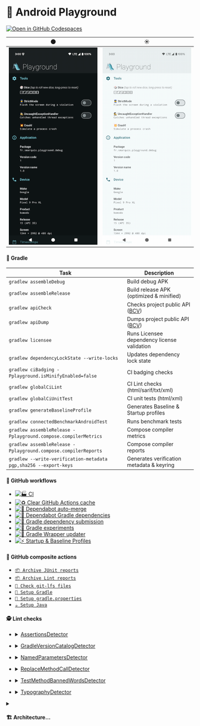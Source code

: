 # 🛝 Android Playground

[![Open in GitHub Codespaces](https://github.com/codespaces/badge.svg)](https://codespaces.new/SimonMarquis/Android-Playground?quickstart=1)

|                                      🌑                                      |                                       ☀️                                        |
|:----------------------------------------------------------------------------:|:-------------------------------------------------------------------------------:|
| [![screenshot dark](art/screenshot-thumb-dark.png)](art/screenshot-dark.png) | [![screenshot light](art/screenshot-thumb-light.png)](art/screenshot-light.png) |

#### 🐘 Gradle

| Task                                                             | Description                                                                                 |
|------------------------------------------------------------------|---------------------------------------------------------------------------------------------|
| `gradlew assembleDebug`                                          | Build debug APK                                                                             |
| `gradlew assembleRelease`                                        | Build release APK (optimized & minified)                                                    |
| `gradlew apiCheck`                                               | Checks project public API ([BCV](https://github.com/Kotlin/binary-compatibility-validator)) |
| `gradlew apiDump`                                                | Dumps project public API ([BCV](https://github.com/Kotlin/binary-compatibility-validator))  |
| `gradlew licensee`                                               | Runs Licensee dependency license validation                                                 |
| `gradlew dependencyLockState --write-locks`                      | Updates dependency lock state                                                               |
| `gradlew ciBadging -Pplayground.isMinifyEnabled=false`           | CI badging checks                                                                           |
| `gradlew globalCiLint`                                           | CI Lint checks (html/sarif/txt/xml)                                                         |
| `gradlew globalCiUnitTest`                                       | CI unit tests (html/xml)                                                                    |
| `gradlew generateBaselineProfile`                                | Generates Baseline & Startup profiles                                                       |
| `gradlew connectedBenchmarkAndroidTest`                          | Runs benchmark tests                                                                        |
| `gradlew assembleRelease -Pplayground.compose.compilerMetrics`   | Compose compiler metrics                                                                    |
| `gradlew assembleRelease -Pplayground.compose.compilerReports`   | Compose compiler reports                                                                    |
| `gradlew --write-verification-metadata pgp,sha256 --export-keys` | Generates verification metadata & keyring                                                   |

#### 🐙 GitHub workflows

- [![🏭 CI](https://github.com/SimonMarquis/Android-Playground/actions/workflows/ci.yaml/badge.svg)](https://github.com/SimonMarquis/Android-Playground/actions/workflows/ci.yaml)
- [![♻️ Clear GitHub Actions cache](https://github.com/SimonMarquis/Android-Playground/actions/workflows/clear-cache.yaml/badge.svg)](https://github.com/SimonMarquis/Android-Playground/actions/workflows/clear-cache.yaml)
- [![🤖 Dependabot auto-merge](https://github.com/SimonMarquis/Android-Playground/actions/workflows/dependabot-auto-merge.yaml/badge.svg)](https://github.com/SimonMarquis/Android-Playground/actions/workflows/dependabot-auto-merge.yaml)
- [![🤖 Dependabot Gradle dependencies](https://github.com/SimonMarquis/Android-Playground/actions/workflows/dependabot-gradle-dependencies.yaml/badge.svg)](https://github.com/SimonMarquis/Android-Playground/actions/workflows/dependabot-gradle-dependencies.yaml)
- [![🐘 Gradle dependency submission](https://github.com/SimonMarquis/Android-Playground/actions/workflows/gradle-dependency-submission.yaml/badge.svg)](https://github.com/SimonMarquis/Android-Playground/actions/workflows/gradle-dependency-submission.yaml)
- [![🐘 Gradle experiments](https://github.com/SimonMarquis/Android-Playground/actions/workflows/gradle-experiments.yaml/badge.svg)](https://github.com/SimonMarquis/Android-Playground/actions/workflows/gradle-experiments.yaml)
- [![🐘 Gradle Wrapper updater](https://github.com/SimonMarquis/Android-Playground/actions/workflows/gradle-wrapper-updater.yaml/badge.svg)](https://github.com/SimonMarquis/Android-Playground/actions/workflows/gradle-wrapper-updater.yaml)
- [![⚡ Startup & Baseline Profiles](https://github.com/SimonMarquis/Android-Playground/actions/workflows/startup-baseline-profiles.yaml/badge.svg)](https://github.com/SimonMarquis/Android-Playground/actions/workflows/startup-baseline-profiles.yaml)

#### 🐙 GitHub composite actions

- [`📦 Archive JUnit reports`](.github/actions/archive-junit-reports/action.yaml)
- [`📦 Archive Lint reports`](.github/actions/archive-lint-reports/action.yaml)
- [`👮 Check git-lfs files`](.github/actions/check-git-lfs/action.yaml)
- [`🐘 Setup Gradle`](.github/actions/setup-gradle/action.yaml)
- [`🐘 Setup gradle.properties`](.github/actions/setup-gradle-properties/action.yaml)
- [`☕️ Setup Java`](.github/actions/setup-java/action.yaml)

#### 🕵️ Lint checks

- <details><summary><a href="https://github.com/SimonMarquis/Android-Playground/blob/main/lint/src/main/kotlin/fr/smarquis/playground/lint/AssertionsDetector.kt">AssertionsDetector</a></summary>

  - Prefer using `kotlin.test` assertions instead of JUnit's in Kotlin unit tests.
  - Prefer using `kotlin.test` assertions instead of `assert` in unit tests. Its execution requires a specific JVM option to be enabled on the JVM.

</details>

- <details><summary><a href="https://github.com/SimonMarquis/Android-Playground/blob/main/lint/src/main/kotlin/fr/smarquis/playground/lint/GradleVersionCatalogDetector.kt">GradleVersionCatalogDetector</a></summary>

  - Dependencies should be sorted alphabetically to maintain consistency and readability.
  - Dependencies should follow the configured regex.
  - Extracting a version in the `[versions]` section is useful only if it is used more than once or referenced elsewhere.
  - Dependency declaration should use the simplest form possible, omitting unnecessary inline tables.

</details>

- <details><summary><a href="https://github.com/SimonMarquis/Android-Playground/blob/main/lint/src/main/kotlin/fr/smarquis/playground/lint/NamedParametersDetector.kt">NamedParametersDetector</a></summary>

  - Not specifying parameters name using the same type can lead to unexpected results when refactoring methods signature.  
    Enforcing explicit named parameters also helps detecting mistakes during code review.  
    Quick fix: `⌥⏎` (macOS) or `Alt+Enter` (Windows/Linux) ➝ `Add names to call arguments`.

</details>

- <details><summary><a href="https://github.com/SimonMarquis/Android-Playground/blob/main/lint/src/main/kotlin/fr/smarquis/playground/lint/ReplaceMethodCallDetector.kt">ReplaceMethodCallDetector</a></summary>

  - The method `foo()` should not be called!

</details>

- <details><summary><a href="https://github.com/SimonMarquis/Android-Playground/blob/main/lint/src/main/kotlin/fr/smarquis/playground/lint/TestMethodBannedWordsDetector.kt">TestMethodBannedWordsDetector</a></summary>

  - Test methods name should not contains banned words.
    The default behavior checks for `failure,failed` words to reduce collisions when searching through logs.

</details>

- <details><summary><a href="https://github.com/SimonMarquis/Android-Playground/blob/main/lint/src/main/kotlin/fr/smarquis/playground/lint/TypographyDetector.kt">TypographyDetector</a></summary>

  - Escaped character are impossible to decipher for a human. Using unescaped character is generally self explanatory.
  - Typography can be replaced with a better alternative.
  - Curly quotes must be replaced with straight quote as Talkback does not properly handle them.

</details>

<details>
<summary><h4>🏗️ Architecture…</h4></summary>

```mermaid
graph LR
  :app[app]:::android
  subgraph :feature
    :feature:home[home]:::android
  end
  subgraph :domain
    :domain:dice[dice]:::jvm
    :domain:settings[settings]:::jvm
  end
  subgraph :data
    :data:dice[dice]:::jvm
    :data:settings[settings]:::jvm
  end
  subgraph :core
    :core:android[android]:::android
    :core:datastore[datastore]:::jvm
    :core:di[di]:::jvm
    :core:ui[ui]:::android
    :core:utils[utils]:::jvm
  end

  :app -.-> :core:android
  :app -.-> :core:di
  :app -.-> :core:ui
  :app -.-> :data:dice
  :app -.-> :data:settings
  :app -.-> :feature:home
  :core:android -.-> :core:di
  :core:android -.-> :core:utils
  :core:datastore -.-> :core:di
  :core:utils -.-> :core:di
  :data:dice -.-> :core:datastore
  :data:dice -.->|test| :core:datastore
  :data:dice -.-> :core:di
  :data:dice -.->|test| :core:utils
  :data:dice -.-> :domain:dice
  :data:settings -.-> :core:datastore
  :data:settings -.->|test| :core:datastore
  :data:settings -.-> :core:di
  :data:settings -.->|test| :core:utils
  :data:settings -.-> :domain:settings
  :feature:home -.-> :core:android
  :feature:home -.-> :core:di
  :feature:home -.-> :core:ui
  :feature:home -.-> :domain:dice
  :feature:home -.-> :domain:settings

  classDef android fill:#3ddc84,stroke:#fff,stroke-width:2px,color:#fff;
  classDef jvm fill:#7F52FF,stroke:#fff,stroke-width:2px,color:#fff;
```

</details>
